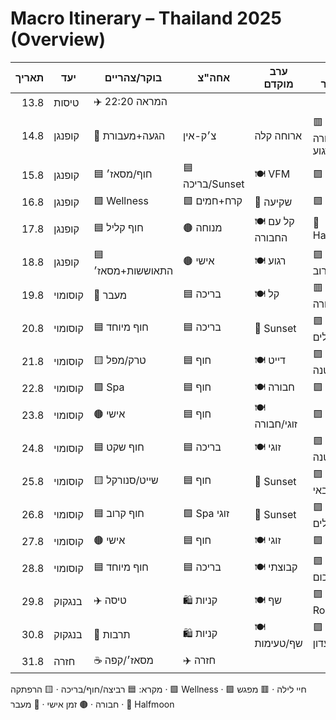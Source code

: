 # Macro Itinerary – Thailand 2025 (Overview)

| תאריך | יעד     | בוקר/צהריים                  | אחה"צ                 | ערב מוקדם                | לילה מאוחר                 | הערות |
|------:|---------|------------------------------|-----------------------|--------------------------|----------------------------|-------|
| 13.8  | טיסות   | ✈️ המראה 22:20               |                       |                          |                            |       |
| 14.8  | קופנגן  | 🔄 הגעה+מעבורת               | צ׳ק-אין               | ארוחה קלה                | 🟥 מפגש חבורה רגוע         |       |
| 15.8  | קופנגן  | 🟦 חוף/מסאז׳                 | 🟦 בריכה/Sunset       | 🍽 VFM                   | 🟪 בר קל                   |       |
| 16.8  | קופנגן  | 🟩 Wellness                   | 🟩 קרח+חמים           | 🍹 שקיעה                 | 🟪 Chill                    |       |
| 17.8  | קופנגן  | 🟦 חוף קליל                   | 🟤 מנוחה              | 🍽 קל עם החבורה          | 🌙 Halfmoon                | עוגן  |
| 18.8  | קופנגן  | 🟦 התאוששות+מסאז׳            | 🟤 אישי               | 🍽 רגוע                  | 🟪 בר קרוב                 |       |
| 19.8  | קוסומוי | 🔄 מעבר                      | 🟦 בריכה              | 🍽 קל                     | 🟥 מפגש חבורה             |       |
| 20.8  | קוסומוי | 🟦 חוף מיוחד                 | 🟦 בריכה              | 🍹 Sunset                | 🟪 קוקטיילים               |       |
| 21.8  | קוסומוי | 🟨 טרק/מפל                    | 🟦 חוף                | 🍽 דייט                   | 🟪 מסיבה קטנה             |       |
| 22.8  | קוסומוי | 🟩 Spa                        | 🟦 חוף                | 🍽 חבורה                 | 🟪 Chill                    |       |
| 23.8  | קוסומוי | 🟤 אישי                       | 🟦 חוף                | 🍽 זוגי/חבורה            | 🟪 רגוע                    |       |
| 24.8  | קוסומוי | 🟦 חוף שקט                   | 🟦 בריכה              | 🍽 זוגי                   | 🟪 מסיבה קטנה             |       |
| 25.8  | קוסומוי | 🟨 שייט/סנורקל               | 🟦 חוף                | 🍹 Sunset                | 🟪 מסיבה באי              |       |
| 26.8  | קוסומוי | 🟦 חוף קרוב                  | 🟩 Spa זוגי           | 🍹 Sunset                | 🟪 קוקטיילים               |       |
| 27.8  | קוסומוי | 🟤 אישי                       | 🟦 חוף                | 🍽 זוגי                   | 🟪 רגוע                    |       |
| 28.8  | קוסומוי | 🟦 חוף מיוחד                 | 🟦 בריכה              | 🍽 קבוצתי                 | 🟪 ערב סיכום               |       |
| 29.8  | בנגקוק  | ✈️ טיסה                      | 🛍 קניות              | 🍽 שף                     | 🟪 Rooftop                 |       |
| 30.8  | בנגקוק  | 🏯 תרבות                      | 🛍 קניות              | 🍽 שף/טעימות             | 🟪 בר/מועדון               |       |
| 31.8  | חזרה    | ☕ מסאז׳/קפה                  | ✈️ חזרה               |                          |                            |       |

מקרא: 🟦 רביצה/חוף/בריכה · 🟨 הרפתקה · 🟩 Wellness · 🟪 חיי לילה · 🟥 מפגש חבורה · 🟤 זמן אישי · 🔄 מעבר · 🌙 Halfmoon
